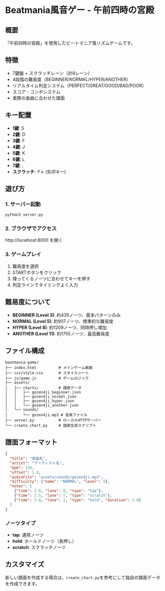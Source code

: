 # Beatmania風音ゲー - 午前四時の宮殿

## 概要
「午前四時の宮殿」を使用したビートマニア風リズムゲームです。

## 特徴
- 7鍵盤 + スクラッチレーン（計8レーン）
- 4段階の難易度（BEGINNER/NORMAL/HYPER/ANOTHER）
- リアルタイム判定システム（PERFECT/GREAT/GOOD/BAD/POOR）
- スコア・コンボシステム
- 実際の楽曲に合わせた譜面

## キー配置
- **1鍵**: S
- **2鍵**: D  
- **3鍵**: F
- **4鍵**: J
- **5鍵**: K
- **6鍵**: L
- **7鍵**: ;
- **スクラッチ**: ↑↓ (矢印キー)

## 遊び方

### 1. サーバー起動
```bash
python3 server.py
```

### 2. ブラウザでアクセス
http://localhost:8000 を開く

### 3. ゲームプレイ
1. 難易度を選択
2. STARTボタンをクリック
3. 降ってくるノーツに合わせてキーを押す
4. 判定ラインでタイミングよく入力

## 難易度について
- **BEGINNER (Level 3)**: 約435ノーツ、基本パターンのみ
- **NORMAL (Level 5)**: 約907ノーツ、標準的な難易度  
- **HYPER (Level 8)**: 約1209ノーツ、同時押し増加
- **ANOTHER (Level 11)**: 約1755ノーツ、最高難易度

## ファイル構成
```
beatmania-game/
├── index.html          # メインゲーム画面
├── css/style.css       # スタイルシート
├── js/game.js          # ゲームロジック
├── assets/
│   ├── charts/         # 譜面データ
│   │   ├── gozen4ji_beginner.json
│   │   ├── gozen4ji_normal.json
│   │   ├── gozen4ji_hyper.json
│   │   └── gozen4ji_another.json
│   └── sounds/
│       └── gozen4ji.mp3 # 音楽ファイル
├── server.py           # ローカルHTTPサーバー
└── create_chart.py     # 譜面生成スクリプト
```

## 譜面フォーマット
```json
{
  "title": "楽曲名",
  "artist": "アーティスト名", 
  "bpm": 134,
  "offset": 1.0,
  "audioFile": "assets/sounds/gozen4ji.mp3",
  "difficulty": {"name": "NORMAL", "level": 5},
  "notes": [
    {"time": 2.0, "lane": 0, "type": "tap"},
    {"time": 2.5, "lane": 7, "type": "scratch"},
    {"time": 3.0, "lane": 2, "type": "hold", "duration": 1.0}
  ]
}
```

### ノーツタイプ
- **tap**: 通常ノーツ
- **hold**: ホールドノーツ（長押し）
- **scratch**: スクラッチノーツ

## カスタマイズ
新しい譜面を作成する場合は、`create_chart.py`を参考にして独自の譜面データを作成できます。